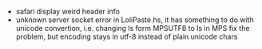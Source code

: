 * safari display weird header info
* unknown server socket error in LoliPaste.hs, it has something to do with unicode convertion, i.e. changing ls form MPSUTF8 to ls in MPS fix the problem, but encoding stays in utf-8 instead of plain unicode chars